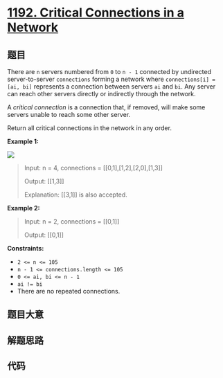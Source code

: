 # [1192. Critical Connections in a Network](https://leetcode.com/problems/critical-connections-in-a-network/)

## 题目

There are `n` servers numbered from `0` to `n - 1` connected by undirected
server-to-server `connections` forming a network where `connections[i] = [ai,
bi]` represents a connection between servers `ai` and `bi`. Any server can
reach other servers directly or indirectly through the network.

A _critical connection_ is a connection that, if removed, will make some
servers unable to reach some other server.

Return all critical connections in the network in any order.



**Example 1:**

![](https://assets.leetcode.com/uploads/2019/09/03/1537_ex1_2.png)

> Input: n = 4, connections = [[0,1],[1,2],[2,0],[1,3]]
> 
> Output: [[1,3]]
> 
> Explanation: [[3,1]] is also accepted.

**Example 2:**

> Input: n = 2, connections = [[0,1]]
> 
> Output: [[0,1]]

**Constraints:**

  * `2 <= n <= 105`
  * `n - 1 <= connections.length <= 105`
  * `0 <= ai, bi <= n - 1`
  * `ai != bi`
  * There are no repeated connections.


## 题目大意

## 解题思路

## 代码

```javascript

```


